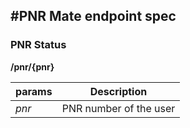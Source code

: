 #PNR Mate endpoint spec
---


### PNR Status


**/pnr/{pnr}**


params  | Description
------------- | -------------
*pnr*  | PNR number of the user
